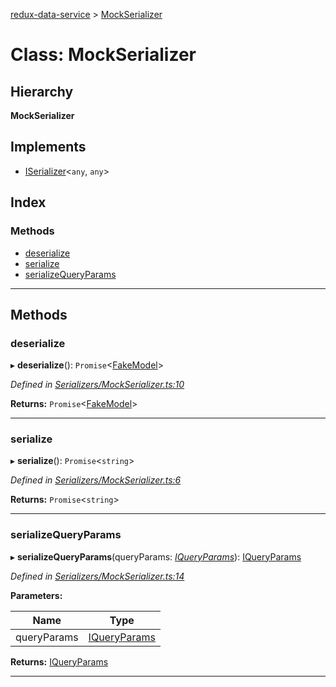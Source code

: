 [redux-data-service](../README.md) > [MockSerializer](../classes/mockserializer.md)

# Class: MockSerializer

## Hierarchy

**MockSerializer**

## Implements

* [ISerializer](../interfaces/iserializer.md)<`any`, `any`>

## Index

### Methods

* [deserialize](mockserializer.md#deserialize)
* [serialize](mockserializer.md#serialize)
* [serializeQueryParams](mockserializer.md#serializequeryparams)

---

## Methods

<a id="deserialize"></a>

###  deserialize

▸ **deserialize**(): `Promise`<[FakeModel](fakemodel.md)>

*Defined in [Serializers/MockSerializer.ts:10](https://github.com/Rediker-Software/redux-data-service/blob/95a67d9/src/Serializers/MockSerializer.ts#L10)*

**Returns:** `Promise`<[FakeModel](fakemodel.md)>

___
<a id="serialize"></a>

###  serialize

▸ **serialize**(): `Promise`<`string`>

*Defined in [Serializers/MockSerializer.ts:6](https://github.com/Rediker-Software/redux-data-service/blob/95a67d9/src/Serializers/MockSerializer.ts#L6)*

**Returns:** `Promise`<`string`>

___
<a id="serializequeryparams"></a>

###  serializeQueryParams

▸ **serializeQueryParams**(queryParams: *[IQueryParams](../interfaces/iqueryparams.md)*): [IQueryParams](../interfaces/iqueryparams.md)

*Defined in [Serializers/MockSerializer.ts:14](https://github.com/Rediker-Software/redux-data-service/blob/95a67d9/src/Serializers/MockSerializer.ts#L14)*

**Parameters:**

| Name | Type |
| ------ | ------ |
| queryParams | [IQueryParams](../interfaces/iqueryparams.md) |

**Returns:** [IQueryParams](../interfaces/iqueryparams.md)

___


